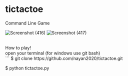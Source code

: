 # tictactoe
Command Line Game

![Screenshot (416)](https://user-images.githubusercontent.com/59414392/191896645-96a1cb82-3793-4426-837f-1abca5efd4ff.png)
![Screenshot (417)](https://user-images.githubusercontent.com/59414392/191896664-eff360a3-873e-493c-971a-7d80628b1ed1.png)

<br/>
How to play! <br/>
open your terminal (for windows use git bash) <br/>
```
$ git clone https://github.com/nayan2020/tictactoe.git   <br/>

$ python tictactoe.py
```
